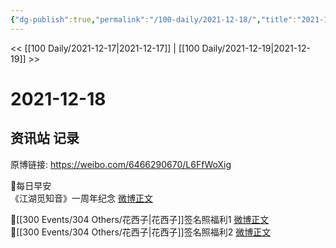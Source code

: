 ```yaml
---
{"dg-publish":true,"permalink":"/100-daily/2021-12-18/","title":"2021-12-18"}
---
```



<< [[100 Daily/2021-12-17\|2021-12-17]] | [[100 Daily/2021-12-19\|2021-12-19]] >>

# 2021-12-18

## 资讯站 记录

原博链接: https://weibo.com/6466290670/L6FfWoXig

🌟每日早安  
《江湖觅知音》一周年纪念 [微博正文](https://weibo.com/detail/4715667553781799)

🌟[[300 Events/304 Others/花西子\|花西子]]签名照福利1 [微博正文](https://weibo.com/detail/4715712063473195)  
🌟[[300 Events/304 Others/花西子\|花西子]]签名照福利2 [微博正文](https://weibo.com/detail/4715712603489014)
